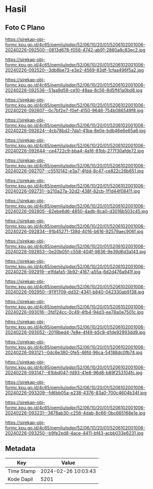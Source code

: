 # Hasil

## Foto C Plano

https://sirekap-obj-formc.kpu.go.id/4c65/pemilu/pdpr/52/06/10/20/01/5206102001006-20240226-092500--0813d678-f056-4742-ab91-2860a8c83ec2.jpg

https://sirekap-obj-formc.kpu.go.id/4c65/pemilu/pdpr/52/06/10/20/01/5206102001006-20240226-092520--3db8be73-e3e2-4569-83df-1cfaa496f5a2.jpg

https://sirekap-obj-formc.kpu.go.id/4c65/pemilu/pdpr/52/06/10/20/01/5206102001006-20240226-092536--51aa9d59-ce10-49aa-8c56-8d5ff41a0bd8.jpg

https://sirekap-obj-formc.kpu.go.id/4c65/pemilu/pdpr/52/06/10/20/01/5206102001006-20240226-092607--0c7bf2e7-f0ef-4150-9646-754b086549f8.jpg

https://sirekap-obj-formc.kpu.go.id/4c65/pemilu/pdpr/52/06/10/20/01/5206102001006-20240226-092624--4cb78bd2-7da1-41ba-8e0e-bdb46e6e65a6.jpg

https://sirekap-obj-formc.kpu.go.id/4c65/pemilu/pdpr/52/06/10/20/01/5206102001006-20240226-092644--ce4722c9-bba4-4a16-81bb-277f30afde72.jpg

https://sirekap-obj-formc.kpu.go.id/4c65/pemilu/pdpr/52/06/10/20/01/5206102001006-20240226-092707--c5510142-e3a7-4fdd-8c47-ce822c26b651.jpg

https://sirekap-obj-formc.kpu.go.id/4c65/pemilu/pdpr/52/06/10/20/01/5206102001006-20240226-092731--b210a27a-32d2-438f-82cb-1f1d44f08411.jpg

https://sirekap-obj-formc.kpu.go.id/4c65/pemilu/pdpr/52/06/10/20/01/5206102001006-20240226-092805--62ebe6d6-4850-4adb-8ca0-d3016b503c45.jpg

https://sirekap-obj-formc.kpu.go.id/4c65/pemilu/pdpr/52/06/10/20/01/5206102001006-20240226-092834--91b45271-139d-4016-b616-92579aec906f.jpg

https://sirekap-obj-formc.kpu.go.id/4c65/pemilu/pdpr/52/06/10/20/01/5206102001006-20240226-092853--0e20b05f-c558-404f-9836-9e39d6d3a143.jpg

https://sirekap-obj-formc.kpu.go.id/4c65/pemilu/pdpr/52/06/10/20/01/5206102001006-20240226-092919--e1fdafa5-3b92-4167-a55a-6d2d476a941f.jpg

https://sirekap-obj-formc.kpu.go.id/4c65/pemilu/pdpr/52/06/10/20/01/5206102001006-20240226-092950--911f1709-dd32-4341-b840-042330ab9138.jpg

https://sirekap-obj-formc.kpu.go.id/4c65/pemilu/pdpr/52/06/10/20/01/5206102001006-20240226-093016--3fd124cc-0c49-4fb4-94d3-ee78a0e7501c.jpg

https://sirekap-obj-formc.kpu.go.id/4c65/pemilu/pdpr/52/06/10/20/01/5206102001006-20240226-093052--2019bed4-7e8e-4f49-b5c8-d1de92993dd9.jpg

https://sirekap-obj-formc.kpu.go.id/4c65/pemilu/pdpr/52/06/10/20/01/5206102001006-20240226-093121--0dc6e380-0fe5-46fd-96ca-54188dc0fb74.jpg

https://sirekap-obj-formc.kpu.go.id/4c65/pemilu/pdpr/52/06/10/20/01/5206102001006-20240226-093147--61bbd047-fd93-41e8-96d8-b89f253104fc.jpg

https://sirekap-obj-formc.kpu.go.id/4c65/pemilu/pdpr/52/06/10/20/01/5206102001006-20240226-093209--fd6bb05a-e238-4376-83a0-700c4604b34f.jpg

https://sirekap-obj-formc.kpu.go.id/4c65/pemilu/pdpr/52/06/10/20/01/5206102001006-20240226-093231--3678ab30-c256-4dab-8c66-0bc665168e1e.jpg

https://sirekap-obj-formc.kpu.go.id/4c65/pemilu/pdpr/52/06/10/20/01/5206102001006-20240226-093250--b9fe2ed8-4ace-4411-bf43-acbb033e6231.jpg


## Metadata

| Key        | Value               |
| ---------- | ------------------- |
| Time Stamp | 2024-02-26 10:03:43 |
| Kode Dapil | 5201                |




